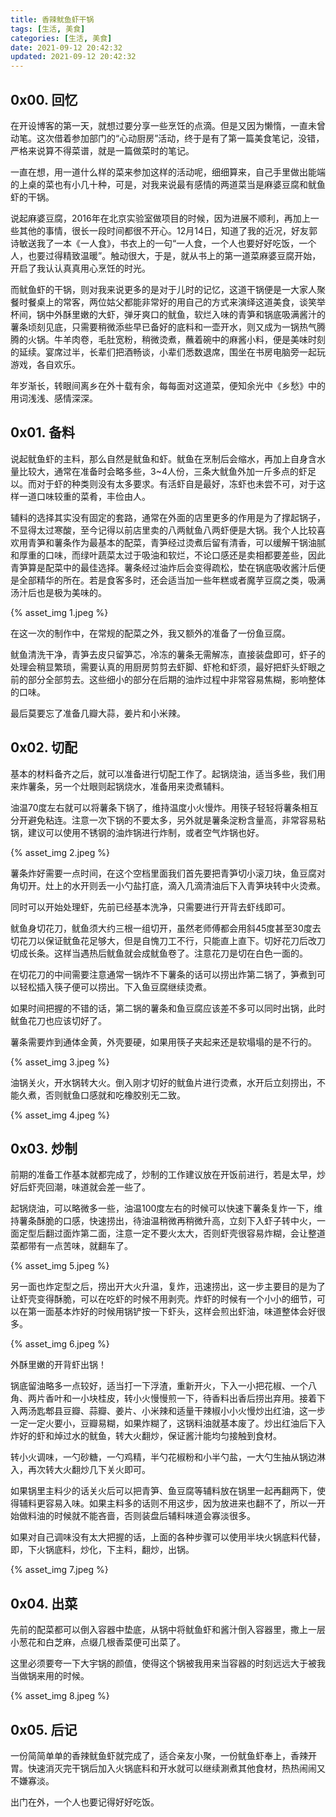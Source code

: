 ```yaml
---
title: 香辣鱿鱼虾干锅
tags: [生活, 美食]
categories: [生活, 美食]
date: 2021-09-12 20:42:32
updated: 2021-09-12 20:42:32
---
```


## 0x00. 回忆

在开设博客的第一天，就想过要分享一些烹饪的点滴。但是又因为懒惰，一直未曾动笔。这次借着参加部门的“心动厨房”活动，终于是有了第一篇美食笔记，没错，严格来说算不得菜谱，就是一篇做菜时的笔记。

<!-- more -->

一直在想，用一道什么样的菜来参加这样的活动呢，细细算来，自己手里做出能端的上桌的菜也有小几十种，可是，对我来说最有感情的两道菜当是麻婆豆腐和鱿鱼虾的干锅。

说起麻婆豆腐，2016年在北京实验室做项目的时候，因为进展不顺利，再加上一些其他的事情，很长一段时间都很不开心。12月14日，知道了我的近况，好友郭诗敏送我了一本《一人食》，书衣上的一句“一人食，一个人也要好好吃饭，一个人，也要过得精致温暖”。触动很大，于是，就从书上的第一道菜麻婆豆腐开始，开启了我认认真真用心烹饪的时光。

而鱿鱼虾的干锅，则对我来说更多的是对于儿时的记忆，这道干锅便是一大家人聚餐时餐桌上的常客，两位姑父都能非常好的用自己的方式来演绎这道美食，谈笑举杯间，锅中外酥里嫩的大虾，弹牙爽口的鱿鱼，软烂入味的青笋和锅底吸满酱汁的薯条顷刻见底，只需要稍微添些早已备好的底料和一壶开水，则又成为一锅热气腾腾的火锅。牛羊肉卷，毛肚宽粉，稍微烫煮，蘸着碗中的麻酱小料，便是美味时刻的延续。宴席过半，长辈们把酒畅谈，小辈们悉数退席，围坐在书房电脑旁一起玩游戏，各自欢乐。

年岁渐长，转眼间离乡在外十载有余，每每面对这道菜，便知余光中《乡愁》中的用词浅浅、感情深深。

## 0x01. 备料

说起鱿鱼虾的主料，那么自然是鱿鱼和虾。鱿鱼在烹制后会缩水，再加上自身含水量比较大，通常在准备时会略多些，3~4人份，三条大鱿鱼外加一斤多点的虾足以。而对于虾的种类则没有太多要求。有活虾自是最好，冻虾也未尝不可，对于这样一道口味较重的菜肴，丰俭由人。

辅料的选择其实没有固定的套路，通常在外面的店里更多的作用是为了撑起锅子，不显得太过寒酸，至今记得以前店里卖的八两鱿鱼八两虾便是大锅。我个人比较喜欢用青笋和薯条作为最基本的配菜，青笋经过烫煮后留有清香，可以缓解干锅油腻和厚重的口味，而绿叶蔬菜太过于吸油和软烂，不论口感还是卖相都要差些，因此青笋算是配菜中的最佳选择。薯条经过油炸后会变得疏松，垫在锅底吸收酱汁后便是全部精华的所在。若是食客多时，还会适当加一些年糕或者魔芋豆腐之类，吸满汤汁后也是极为美味的。

{% asset_img 1.jpeg %}

在这一次的制作中，在常规的配菜之外，我又额外的准备了一份鱼豆腐。

鱿鱼清洗干净，青笋去皮只留笋芯，冷冻的薯条无需解冻，直接装盘即可，虾子的处理会稍显繁琐，需要认真的用厨房剪剪去虾脚、虾枪和虾须，最好把虾头虾眼之前的部分全部剪去。这些细小的部分在后期的油炸过程中非常容易焦糊，影响整体的口味。

最后莫要忘了准备几瓣大蒜，姜片和小米辣。

## 0x02. 切配

基本的材料备齐之后，就可以准备进行切配工作了。起锅烧油，适当多些，我们用来炸薯条，另一个灶眼则起锅烧水，准备用来烫煮辅料。

油温70度左右就可以将薯条下锅了，维持温度小火慢炸。用筷子轻轻将薯条相互分开避免粘连。注意一次下锅的不要太多，另外就是薯条淀粉含量高，非常容易粘锅，建议可以使用不锈钢的油炸锅进行炸制，或者空气炸锅也好。

{% asset_img 2.jpeg %}

薯条炸好需要一点时间，在这个空档里面我们首先要把青笋切小滚刀块，鱼豆腐对角切开。灶上的水开则丢一小勺盐打底，滴入几滴清油后下入青笋块转中火烫煮。

同时可以开始处理虾，先前已经基本洗净，只需要进行开背去虾线即可。

鱿鱼身切花刀，鱿鱼须大约三根一组切开，虽然老师傅都会用斜45度甚至30度去切花刀以保证鱿鱼花足够大，但是自愧刀工不行，只能直上直下。切好花刀后改刀切成长条。这样当遇热后鱿鱼就会成鱿鱼卷了。注意花刀是切在白色一面的。

在切花刀的中间需要注意通常一锅炸不下薯条的话可以捞出炸第二锅了，笋煮到可以轻松插入筷子便可以捞出。下入鱼豆腐继续烫煮。

如果时间把握的不错的话，第二锅的薯条和鱼豆腐应该差不多可以同时出锅，此时鱿鱼花刀也应该切好了。

薯条需要炸到通体金黄，外壳要硬，如果用筷子夹起来还是软塌塌的是不行的。

{% asset_img 3.jpeg %}

油锅关火，开水锅转大火。倒入刚才切好的鱿鱼片进行烫煮，水开后立刻捞出，不能久煮，否则鱿鱼口感就和吃橡胶别无二致。

{% asset_img 4.jpeg %}

## 0x03. 炒制

前期的准备工作基本就都完成了，炒制的工作建议放在开饭前进行，若是太早，炒好后虾壳回潮，味道就会差一些了。

起锅烧油，可以略微多一些，油温100度左右的时候可以快速下薯条复炸一下，维持薯条酥脆的口感，快速捞出，待油温稍微再稍微升高，立刻下入虾子转中火，一面定型后翻过面炸第二面，注意一定不要火太大，否则虾壳很容易炸糊，会让整道菜都带有一点苦味，就翻车了。

{% asset_img 5.jpeg %}

另一面也炸定型之后，捞出开大火升温，复炸，迅速捞出，这一步主要目的是为了让虾壳变得酥脆，可以在吃虾的时候不用剥壳。炸虾的时候有一个小小的细节，可以在第一面基本炸好的时候用锅铲按一下虾头，这样会煎出虾油，味道整体会好很多。

{% asset_img 6.jpeg %}

外酥里嫩的开背虾出锅！

锅底留油略多一点较好，适当打一下浮渣，重新开火，下入一小把花椒、一个八角、两片香叶和一小块桂皮，转小火慢慢煎一下，待香料出香后捞出弃用。接着下入两汤匙郫县豆瓣、蒜瓣、姜片、小米辣和适量干辣椒小小火慢炒出红油，这一步一定一定火要小，豆瓣易糊，如果炸糊了，这锅料油就基本废了。炒出红油后下入炸好的虾和焯过水的鱿鱼，转大火翻炒，保证酱汁能均匀接触到食材。

转小火调味，一勺砂糖，一勺鸡精，半勺花椒粉和小半勺盐，一大勺生抽从锅边淋入，再次转大火翻炒几下关火即可。

如果锅里主料少的话关火后可以把青笋、鱼豆腐等辅料放在锅里一起再翻两下，使得辅料更容易入味。如果主料多的话则不用这步，因为放进来也翻不了，所以一开始做料油的时候就不能吝啬，否则装盘后辅料味道会寡淡很多。

如果对自己调味没有太大把握的话，上面的各种步骤可以使用半块火锅底料代替，即，下火锅底料，炒化，下主料，翻炒，出锅。

{% asset_img 7.jpeg %}

## 0x04. 出菜

先前的配菜都可以倒入容器中垫底，从锅中将鱿鱼虾和酱汁倒入容器里，撒上一层小葱花和白芝麻，点缀几根香菜便可出菜了。

这里必须要夸一下大宇锅的颜值，使得这个锅被我用来当容器的时刻远远大于被我当做锅来用的时候。

{% asset_img 8.jpeg %}

## 0x05. 后记

一份简简单单的香辣鱿鱼虾就完成了，适合亲友小聚，一份鱿鱼虾奉上，香辣开胃。快速消灭完干锅后加入火锅底料和开水就可以继续涮煮其他食材，热热闹闹又不嫌寡淡。

出门在外，一个人也要记得好好吃饭。

